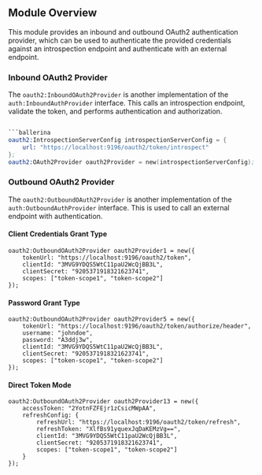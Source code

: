 ## Module Overview

This module provides an inbound and outbound OAuth2 authentication provider, which can be used to authenticate the provided credentials against an introspection endpoint and authenticate with an external endpoint.

### Inbound OAuth2 Provider

The `oauth2:InboundOAuth2Provider` is another implementation of the `auth:InboundAuthProvider` interface. This calls an introspection endpoint, validate the token, and performs authentication and authorization.
```s

```ballerina
oauth2:IntrospectionServerConfig introspectionServerConfig = {
    url: "https://localhost:9196/oauth2/token/introspect"
};
oauth2:OAuth2Provider oauth2Provider = new(introspectionServerConfig);
```

### Outbound OAuth2 Provider

The `oauth2:OutboundOAuth2Provider` is another implementation of the `auth:OutboundAuthProvider` interface. This is used to call an external endpoint with authentication.

#### Client Credentials Grant Type

```ballerina
oauth2:OutboundOAuth2Provider oauth2Provider1 = new({
    tokenUrl: "https://localhost:9196/oauth2/token",
    clientId: "3MVG9YDQS5WtC11paU2WcQjBB3L",
    clientSecret: "9205371918321623741",
    scopes: ["token-scope1", "token-scope2"]
});
```

#### Password Grant Type

```ballerina
oauth2:OutboundOAuth2Provider oauth2Provider5 = new({
    tokenUrl: "https://localhost:9196/oauth2/token/authorize/header",
    username: "johndoe",
    password: "A3ddj3w",
    clientId: "3MVG9YDQS5WtC11paU2WcQjBB3L",
    clientSecret: "9205371918321623741",
    scopes: ["token-scope1", "token-scope2"]
});
```

#### Direct Token Mode

```ballerina
oauth2:OutboundOAuth2Provider oauth2Provider13 = new({
    accessToken: "2YotnFZFEjr1zCsicMWpAA",
    refreshConfig: {
        refreshUrl: "https://localhost:9196/oauth2/token/refresh",
        refreshToken: "XlfBs91yquexJqDaKEMzVg==",
        clientId: "3MVG9YDQS5WtC11paU2WcQjBB3L",
        clientSecret: "9205371918321623741",
        scopes: ["token-scope1", "token-scope2"]
    }
});
```

